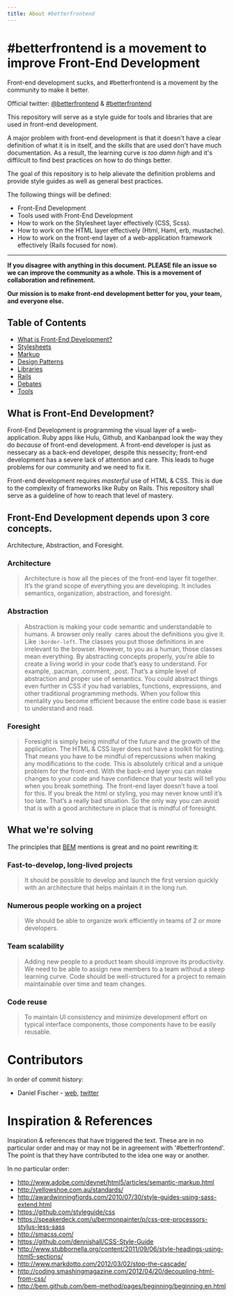```yaml
---
title: About #betterfrontend
---
```


# #betterfrontend is a movement to improve Front-End Development

Front-end development sucks, and #betterfrontend is a movement by the
community to make it better.

Official twitter:
[@betterfrontend](https://www.twitter.com/betterfrontend) &
[#betterfrontend](https://twitter.com/#!/search/%23betterfrontend)

This repository will serve as a style guide for tools and libraries that are
used in front-end development.

A major problem with front-end development is that it doesn't have a
clear definition of what it is in itself, and the skills that are used
don't have much documentation. As a result, the learning curve is *too
damn high* and it's diffilcult to find best practices on how to do
things better. 

The goal of this repository is to help alievate the definition problems
and provide style guides as well as general best practices.

The following things will be defined:

* Front-End Development
* Tools used with Front-End Development
* How to work on the Stylesheet layer effectively (CSS, Scss).
* How to work on the HTML layer effectively (Html, Haml, erb, mustache).
* How to work on the front-end layer of a web-application framework
  effectively (Rails focused for now).
 
----

**If you disagree with anything in this document. PLEASE file an issue
so we can improve the community as a whole. This is a movement of
collaboration and refinement.**

**Our mission is to make front-end development better for you, your
team, and everyone else.**

## Table of Contents

* [What is Front-End Development?](https://github.com/hybridgroup/betterfrontend#what-is-front-end-development)
* [Stylesheets](https://github.com/hybridgroup/betterfrontend/blob/master/stylesheets.md)
* [Markup](https://github.com/hybridgroup/betterfrontend/blob/master/markup.md)
* [Design Patterns](https://github.com/hybridgroup/betterfrontend/blob/master/design_patterns.md)
* [Libraries](https://github.com/hybridgroup/betterfrontend/blob/master/libraries.md)
* [Rails](https://github.com/hybridgroup/betterfrontend/blob/master/rails.md)
* [Debates](https://github.com/hybridgroup/betterfrontend/blob/master/debates.md)
* [Tools](http://github.com/hybridgroup/betterfrontend/blob/master/tools.md)

## What is Front-End Development?

Front-End Development is programming the visual layer of a
web-application. Ruby apps like Hulu, Github, and Kanbanpad look the way
they do *because* of front-end development. A front-end developer is
just as nessecary as a back-end developer, despite this nessecity;
front-end development has a severe lack of attention and care. This
leads to huge problems for our community and we need to fix it.

Front-end development requires *masterful* use of HTML & CSS. This is
due to the complexity of frameworks like Ruby on Rails. This repository
shall serve as a guideline of how to reach that level of mastery.


## Front-End Development depends upon 3 core concepts.

Architecture, Abstraction, and Foresight.

### Architecture
> Architecture is how all the pieces of the front-end layer fit together. It’s the grand scope of everything you are developing. It includes semantics, organization, abstraction, and foresight.

### Abstraction
> Abstraction is making your code semantic and understandable to humans. A browser only really  cares about the definitions you give it. Like `:border-left`. The classes you put those definitions in are irrelevant to the browser. However, to you as a human, those classes mean everything. By abstracting concepts properly, you’re able to create a living world in your code that’s easy to understand. For example, .pacman, .comment, .post. That’s a simple level of abstraction and proper use of semantics. You could abstract things even further in CSS if you had variables, functions, expressions, and other traditional programming methods. When you follow this mentality you become efficient because the entire code base is easier to understand and read.

### Foresight
> Foresight is simply being mindful of the future and the growth of the application. The HTML & CSS layer does not have a toolkit for testing. That means you have to be mindful of repercussions when making any modifications to the code. This is absolutely critical and a unique problem for the front-end. With the back-end layer you can make changes to your code and have confidence that your tests will tell you when you break something. The front-end layer doesn’t have a tool for this. If you break the html or styling, you may never know until it’s too late. That’s a really bad situation. So the only way you can avoid that is with a good architecture in place that is mindful of foresight.


## What we're solving

The principles that [BEM](http://bem.github.com/bem-method/pages/beginning/beginning.en.html) mentions is great and no point rewriting it:

### Fast-to-develop, long-lived projects
> It should be possible to develop and launch the first version quickly with an architecture that helps maintain it in the long run.

### Numerous people working on a project
> We should be able to organize work efficiently in teams of 2 or more developers.

### Team scalability
> Adding new people to a product team should improve its productivity. We need to be able to assign new members to a team without a steep learning curve.
> Code should be well-structured for a project to remain maintainable over time and team changes.

### Code reuse
> To maintain UI consistency and minimize development effort on typical interface components, those components have to be easily reusable.


# Contributors

In order of commit history:

* Daniel Fischer - [web](http://www.danielfischer.com),
  [twitter](http://www.twitter.com/dfischer)

# Inspiration & References

Inspiration & references that have triggered the text. These are in no
particular order and may or may not be in agreement with
'#betterfrontend'. The point is that they have contributed to the idea one
way or another.

In no particular order: 

* http://www.adobe.com/devnet/html5/articles/semantic-markup.html
* http://yellowshoe.com.au/standards/
* http://awardwinningfjords.com/2010/07/30/style-guides-using-sass-extend.html
* https://github.com/styleguide/css
* https://speakerdeck.com/u/bermonpainter/p/css-pre-processors-stylus-less-sass
* http://smacss.com/
* https://github.com/dennishall/CSS-Style-Guide
* http://www.stubbornella.org/content/2011/09/06/style-headings-using-html5-sections/
* http://www.markdotto.com/2012/03/02/stop-the-cascade/
* http://coding.smashingmagazine.com/2012/04/20/decoupling-html-from-css/
* http://bem.github.com/bem-method/pages/beginning/beginning.en.html
